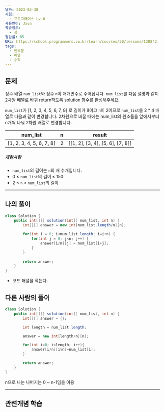 ```yaml
---
날짜: 2023-03-30
시험:
  - 프로그래머스 Lv.0
사용언어: Java
학습정도:
  - 상
정답률: 85
URL: https://school.programmers.co.kr/learn/courses/30/lessons/120842
tags:
  - 반복문
  - 배열
  - 수학
---
```

## 문제

정수 배열 `num_list`와 정수 `n`이 매개변수로 주어집니다. `num_list`를 다음 설명과 같이 2차원 배열로 바꿔 return하도록 solution 함수를 완성해주세요.

`num_list`가 [1, 2, 3, 4, 5, 6, 7, 8] 로 길이가 8이고 `n`이 2이므로 `num_list`를 2 * 4 배열로 다음과 같이 변경합니다. 2차원으로 바꿀 때에는 num_list의 원소들을 앞에서부터 n개씩 나눠 2차원 배열로 변경합니다.

|num_list|n|result|
|---|---|---|
|[1, 2, 3, 4, 5, 6, 7, 8]|2|[[1, 2], [3, 4], [5, 6], [7, 8]]|

##### 제한사항

- `num_list`의 길이는 `n`의 배 수개입니다.
- 0 ≤ `num_list`의 길이 ≤ 150
- 2 ≤ `n` < `num_list`의 길이

---
## 나의 풀이

```java
class Solution {
    public int[][] solution(int[] num_list, int n) {
        int[][] answer = new int[num_list.length/n][n];
        
        for(int i = 0; i<num_list.length; i=i+n) {
            for(int j = 0; j<n; j++) {
                answer[i/n][j] = num_list[i+j];
            }
        }
        
        return answer;
    }
}
```

- 코드 해설을 적는다.

## 다른 사람의 풀이

```java
class Solution {
    public int[][] solution(int[] num_list, int n) {
        int[][] answer = {};

        int length = num_list.length;

        answer = new int[length/n][n];

        for(int i=0; i<length; i++){
            answer[i/n][i%n]=num_list[i];
        }

        return answer;
    }
}
```
n으로 나눈 나머지는 0 ~ n-1임을 이용

---
## 관련개념 학습
